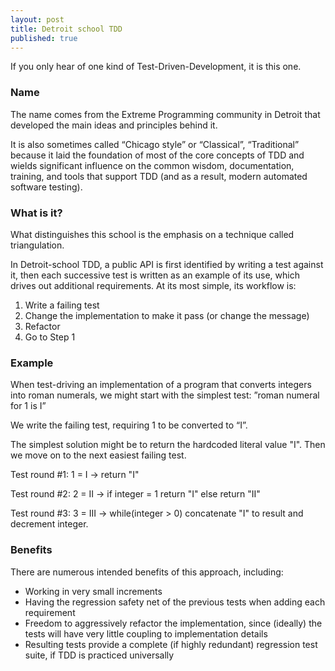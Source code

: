 ```yaml
---
layout: post
title: Detroit school TDD
published: true
---
```


If you only hear of one kind of Test-Driven-Development, it is this one.

### Name
The name comes from the Extreme Programming community in Detroit that developed the main ideas and principles behind it.

It is also sometimes called “Chicago style” or “Classical”, “Traditional” because it laid the foundation of most of the core concepts of TDD and wields significant influence on the common wisdom, documentation, training, and tools that support TDD (and as a result, modern automated software testing).

### What is it?

What distinguishes this school is the emphasis on a technique called triangulation.

In Detroit-school TDD, a public API is first identified by writing a test against it, then each successive test is written as an example of its use, which drives out additional requirements. At its most simple, its workflow is:

1. Write a failing test
2. Change the implementation to make it pass (or change the message)
3. Refactor
4. Go to Step 1

### Example

When test-driving an implementation of a program that converts integers into roman numerals, we might start with the simplest test:
”roman numeral for 1 is I”

We write the failing test, requiring 1 to be converted to “I”.

The simplest solution might be to return the hardcoded literal value "I". Then we move on to the next easiest failing test.

Test round #1: 1 = I -> return "I"

Test round #2: 2 = II -> if integer = 1 return "I" else return "II"

Test round #3: 3 = III -> while(integer > 0) concatenate "I" to result and decrement integer.

### Benefits

There are numerous intended benefits of this approach, including:

- Working in very small increments
- Having the regression safety net of the previous tests when adding each requirement
- Freedom to aggressively refactor the implementation, since (ideally) the tests will have very little coupling to implementation details
- Resulting tests provide a complete (if highly redundant) regression test suite, if TDD is practiced universally
